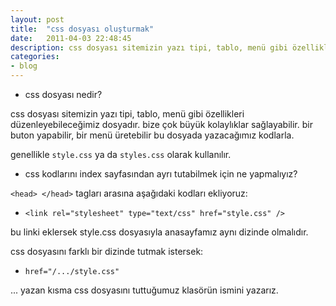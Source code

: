 ```yaml
---
layout: post
title:  "css dosyası oluşturmak"
date:   2011-04-03 22:48:45
description: css dosyası sitemizin yazı tipi, tablo, menü gibi özellikleri düzenleyebileceğimiz dosyadır. Bize çok...
categories:
- blog
---
```



- css dosyası nedir?

css dosyası sitemizin yazı tipi, tablo, menü gibi özellikleri düzenleyebileceğimiz dosyadır. bize çok büyük kolaylıklar sağlayabilir. bir buton yapabilir, bir menü üretebilir bu dosyada yazacağımız kodlarla.

genellikle `style.css` ya da `styles.css` olarak kullanılır.

- css kodlarını index sayfasından ayrı tutabilmek için ne yapmalıyız?

`<head> </head>` tagları arasına aşağıdaki kodları ekliyoruz:

- `<link rel="stylesheet" type="text/css" href="style.css" />`

bu linki eklersek style.css dosyasıyla anasayfamız aynı dizinde olmalıdır. 

css dosyasını farklı bir dizinde tutmak istersek:

- `href="/.../style.css"`

... yazan kısma css dosyasını tuttuğumuz klasörün ismini yazarız.




